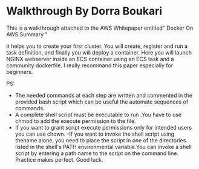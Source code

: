 # Walkthrough By Dorra Boukari

This is a walkthrough attached to the AWS Whitepaper entitled" Docker On AWS Summary "

It helps you to create your first cluster. You will create, register and run a task definition, and finally you will deploy a container.
Here you will launch  NGINX webserver inside an ECS container using an ECS task and a community dockerfile.
I really recommand this paper especially for beginners.

PS:
- The needed commands at each step are written and commented in the provided bash script which can be useful the automate sequences of commands.
- A complete shell script must be executable to run .You have to use chmod to add the execute permission to the file. 
- If you want to grant script execute permissions only for intended users you can use chown.
-If you want to invoke the shell script using thename alone, you need to place the script in one of the directories listed in the shell's PATH environmental variable.You can invoke a shell script by entering a path name to the script on the command line.
Practice makes perfect. Good luck.
